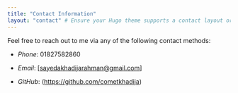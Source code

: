 ```yaml
---
title: "Contact Information"
layout: "contact" # Ensure your Hugo theme supports a contact layout or customize it
---
```


Feel free to reach out to me via any of the following contact methods:

- *Phone*:  01827582860
  
- *Email*:  [sayedakhadijarahman@gmail.com]

- *GitHub*: (https://github.com/cometkhadija)


